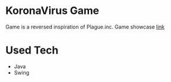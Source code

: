 # KoronaVirus Game
Game is a reversed inspiration of Plague.inc.
Game showcase [link](https://www.youtube.com/watch?v=DJhtrLvo2tA)

# Used Tech
- Java
- Swing

